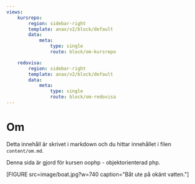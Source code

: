 ```yaml
---
views:
    kursrepo:
        region: sidebar-right
        template: anax/v2/block/default
        data:
            meta:
                type: single
                route: block/om-kursrepo

    redovisa:
        region: sidebar-right
        template: anax/v2/block/default
        data:
            meta:
                type: single
                route: block/om-redovisa
---
```

Om
=========================

Detta innehåll är skrivet i markdown och du hittar innehållet i filen `content/om.md`.

Denna sida är gjord för kursen oophp - objektorienterad php.

<!-- Lägg till en fin och representativ bild för kursen, enligt ditt eget val. -->

[FIGURE src=image/boat.jpg?w=740 caption="Båt ute på okänt vatten."]
